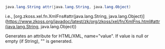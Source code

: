 ```java
java.lang.String attr(java.lang.String, java.lang.Object)
```

  
i.e.,
[org.zkoss.xel.fn.XmlFns#attr(java.lang.String, java.lang.Object)](https://www.zkoss.org/javadoc/latest/zk/org/zkoss/xel/fn/XmlFns.html#attr(java.lang.String, java.lang.Object))

Generates an attribute for HTML/XML, name="value". If value is null or
empty (if String), "" is generated.



